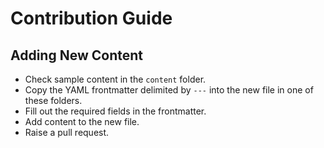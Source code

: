# Contribution Guide

## Adding New Content

- Check sample content in the `content` folder.
- Copy the YAML frontmatter delimited by `---` into the new file in one of these folders.
- Fill out the required fields in the frontmatter.
- Add content to the new file.
- Raise a pull request.
